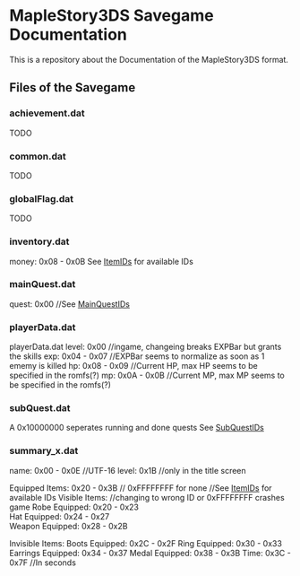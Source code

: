 # MapleStory3DS Savegame Documentation

This is a repository about the Documentation of the MapleStory3DS format.

## Files of the Savegame
### achievement.dat
TODO
### common.dat
TODO
### globalFlag.dat
TODO
### inventory.dat

money: 0x08 - 0x0B
See [ItemIDs](https://github.com/Byebyesky/MapleStory3DS-Savegame-Documentation/blob/master/ItemIDs.txt) for available IDs

### mainQuest.dat

quest: 0x00				        //See [MainQuestIDs](https://github.com/Byebyesky/MapleStory3DS-Savegame-Documentation/blob/master/MainQuestIDs.txt)

### playerData.dat

playerData.dat
level: 0x00				        //ingame, changeing breaks EXPBar but grants the skills
exp: 0x04 - 0x07			    //EXPBar seems to normalize as soon as 1 ememy is killed
hp: 0x08 - 0x09				    //Current HP, max HP seems to be specified in the romfs(?)
mp: 0x0A - 0x0B				    //Current MP, max MP seems to be specified in the romfs(?)

### subQuest.dat

A 0x10000000 seperates running and done quests
See [SubQuestIDs](https://github.com/Byebyesky/MapleStory3DS-Savegame-Documentation/blob/master/SubQuestIDs.txt)

### summary_x.dat

name: 0x00 - 0x0E               //UTF-16
level: 0x1B                     //only in the title screen

Equipped Items: 0x20 - 0x3B     // 0xFFFFFFFF for none
					            //See [ItemIDs](https://github.com/Byebyesky/MapleStory3DS-Savegame-Documentation/blob/master/ItemIDs.txt) for available IDs
Visible Items: 				    //changing to wrong ID or 0xFFFFFFFF crashes game
Robe Equipped: 0x20 - 0x23		
Hat Equipped: 0x24 - 0x27		
Weapon Equipped: 0x28 - 0x2B	

Invisible Items:
Boots Equipped: 0x2C - 0x2F
Ring Equipped: 0x30 - 0x33
Earrings Equipped: 0x34 - 0x37
Medal Equipped:	0x38 - 0x3B
Time: 0x3C - 0x7F			    //In seconds

